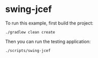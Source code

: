 # swing-jcef

To run this example, first build the project:

    ./gradlew clean create

Then you can run the testing application:

    ./scripts/swing-jcef
